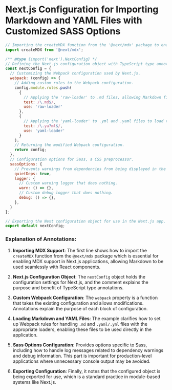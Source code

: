 # Next.js Configuration for Importing Markdown and YAML Files with Customized SASS Options

```javascript annotate
// Importing the createMDX function from the '@next/mdx' package to enable MDX support in the Next.js application.
import createMDX from '@next/mdx';

/** @type {import('next').NextConfig} */
// Defining the Next.js configuration object with TypeScript type annotations for better tooling support.
const nextConfig = {
  // Customizing the Webpack configuration used by Next.js.
  webpack: (config) => {
    // Adding custom rules to the Webpack configuration.
    config.module.rules.push(
      {
        // Applying the 'raw-loader' to .md files, allowing Markdown files to be imported as raw strings.
        test: /\.md$/,  
        use: 'raw-loader'
      },
      {
        // Applying the 'yaml-loader' to .yml and .yaml files to load them as JavaScript objects.
        test: /\.ya?ml$/,  
        use: 'yaml-loader'
      }
    );
    // Returning the modified Webpack configuration.
    return config;
  },
  // Configuration options for Sass, a CSS preprocessor.
  sassOptions: {
    // Prevents warnings from dependencies from being displayed in the console.
    quietDeps: true,
    logger: {
      // Custom warning logger that does nothing.
      warn: () => {},
      // Custom debug logger that does nothing.
      debug: () => {},
    },
  }
};

// Exporting the Next configuration object for use in the Next.js app.
export default nextConfig;
```

### Explanation of Annotations:
1. **Importing MDX Support**: The first line shows how to import the `createMDX` function from the `@next/mdx` package which is essential for enabling MDX support in Next.js applications, allowing Markdown to be used seamlessly with React components.

2. **Next.js Configuration Object**: The `nextConfig` object holds the configuration settings for Next.js, and the comment explains the purpose and benefit of TypeScript type annotations.

3. **Custom Webpack Configuration**: The `webpack` property is a function that takes the existing configuration and allows modifications. Annotations explain the purpose of each block of configuration.

4. **Loading Markdown and YAML Files**: The example clarifies how to set up Webpack rules for handling `.md` and `.yaml/.yml` files with the appropriate loaders, enabling these files to be used directly in the application.

5. **Sass Options Configuration**: Provides options specific to Sass, including how to handle log messages related to dependency warnings and debug information. This part is important for production-level applications where unnecessary console output may be avoided.

6. **Exporting Configuration**: Finally, it notes that the configured object is being exported for use, which is a standard practice in module-based systems like Next.js.
